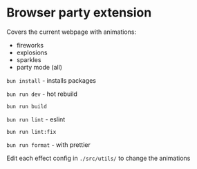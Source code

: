# Browser party extension

Covers the current webpage with animations:

- fireworks
- explosions
- sparkles
- party mode (all)

`bun install` - installs packages

`bun run dev` - hot rebuild

`bun run build`

`bun run lint` - eslint

`bun run lint:fix`

`bun run format` - with prettier

Edit each effect config in `./src/utils/` to change the animations
